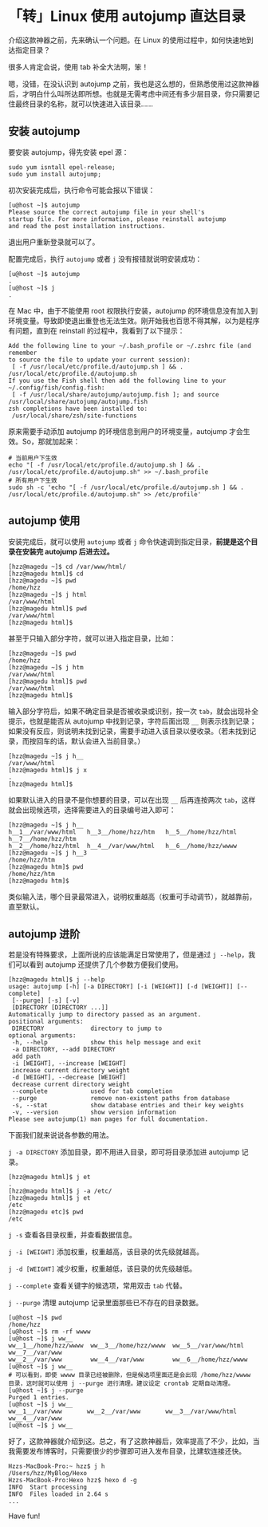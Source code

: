 # 「转」Linux 使用 autojump 直达目录

介绍这款神器之前，先来确认一个问题。在 Linux 的使用过程中，如何快速地到达指定目录？

很多人肯定会说，使用 tab 补全大法啊，笨！

嗯，没错，在没认识到 autojump 之前，我也是这么想的，但熟悉使用过这款神器后，才明白什么叫所达即所想。也就是无需考虑中间还有多少层目录，你只需要记住最终目录的名称，就可以快速进入该目录……

## 安装 autojump

要安装 autojump，得先安装 epel 源：

```
sudo yum isntall epel-release;
sudo yum install autojump;
```

初次安装完成后，执行命令可能会报以下错误：

```
[u@host ~]$ autojump
Please source the correct autojump file in your shell's
startup file. For more information, please reinstall autojump
and read the post installation instructions.
```

退出用户重新登录就可以了。

配置完成后，执行  `autojump`  或者  `j`  没有报错就说明安装成功：

```
[u@host ~]$ autojump
.
[u@host ~]$ j
.
```

在 Mac 中，由于不能使用 root 权限执行安装，autojump 的环境信息没有加入到环境变量。导致即使退出重登也无法生效。刚开始我也百思不得其解，以为是程序有问题，直到在
reinstall 的过程中，我看到了以下提示：

```
Add the following line to your ~/.bash_profile or ~/.zshrc file (and remember
to source the file to update your current session):
 [ -f /usr/local/etc/profile.d/autojump.sh ] && . /usr/local/etc/profile.d/autojump.sh
If you use the Fish shell then add the following line to your ~/.config/fish/config.fish:
 [ -f /usr/local/share/autojump/autojump.fish ]; and source /usr/local/share/autojump/autojump.fish
zsh completions have been installed to:
 /usr/local/share/zsh/site-functions
```

原来需要手动添加 autojump 的环境信息到用户的环境变量，autojump 才会生效。So，那就加起来：

```
# 当前用户下生效
echo "[ -f /usr/local/etc/profile.d/autojump.sh ] && . /usr/local/etc/profile.d/autojump.sh" >> ~/.bash_profile
# 所有用户下生效
sudo sh -c 'echo "[ -f /usr/local/etc/profile.d/autojump.sh ] && . /usr/local/etc/profile.d/autojump.sh" >> /etc/profile'
```

## autojump 使用

安装完成后，就可以使用  `autojump`  或者  `j`  命令快速调到指定目录，**前提是这个目录在安装完 autojump 后进去过。**

```
[hzz@magedu ~]$ cd /var/www/html/
[hzz@magedu html]$ cd
[hzz@magedu ~]$ pwd
/home/hzz
[hzz@magedu ~]$ j html
/var/www/html
[hzz@magedu html]$ pwd
/var/www/html
[hzz@magedu html]$
```

甚至于只输入部分字符，就可以进入指定目录，比如：

```
[hzz@magedu ~]$ pwd
/home/hzz
[hzz@magedu ~]$ j htm
/var/www/html
[hzz@magedu html]$ pwd
/var/www/html
[hzz@magedu html]$
```

输入部分字符后，如果不确定目录是否被收录或识别，按一次  `tab`，就会出现补全提示，也就是能否从 autojump
中找到记录，字符后面出现  `__`  则表示找到记录；如果没有反应，则说明未找到记录，需要手动进入该目录以便收录。（若未找到记录，而按回车的话，默认会进入当前目录。）

```
[hzz@magedu ~]$ j h__
/var/www/html
[hzz@magedu html]$ j x
.
[hzz@magedu html]$
```

如果默认进入的目录不是你想要的目录，可以在出现  `__`  后再连按两次  `tab`，这样就会出现候选项，选择需要进入的目录编号进入即可：

```
[hzz@magedu ~]$ j h__
h__1__/var/www/html   h__3__/home/hzz/htm   h__5__/home/hzz/html  h__7__/home/hzz/htm
h__2__/home/hzz/html  h__4__/var/www/html   h__6__/home/hzz/wwww
[hzz@magedu ~]$ j h__3
/home/hzz/htm
[hzz@magedu htm]$ pwd
/home/hzz/htm
[hzz@magedu htm]$
```

类似输入法，哪个目录最常进入，说明权重越高（权重可手动调节），就越靠前，直至默认。

## autojump 进阶

若是没有特殊要求，上面所说的应该能满足日常使用了，但是通过  `j --help`，我们可以看到 autojump 还提供了几个参数方便我们使用。

```
[hzz@magedu html]$ j --help
usage: autojump [-h] [-a DIRECTORY] [-i [WEIGHT]] [-d [WEIGHT]] [--complete]
 [--purge] [-s] [-v]
 [DIRECTORY [DIRECTORY ...]]
Automatically jump to directory passed as an argument.
positional arguments:
 DIRECTORY             directory to jump to
optional arguments:
 -h, --help            show this help message and exit
 -a DIRECTORY, --add DIRECTORY
 add path
 -i [WEIGHT], --increase [WEIGHT]
 increase current directory weight
 -d [WEIGHT], --decrease [WEIGHT]
 decrease current directory weight
 --complete            used for tab completion
 --purge               remove non-existent paths from database
 -s, --stat            show database entries and their key weights
 -v, --version         show version information
Please see autojump(1) man pages for full documentation.
```

下面我们就来说说各参数的用法。

`j -a DIRECTORY`  添加目录，即不用进入目录，即可将目录添加进 autojump 记录。

```
[hzz@magedu html]$ j et
.
[hzz@magedu html]$ j -a /etc/
[hzz@magedu html]$ j et
/etc
[hzz@magedu etc]$ pwd
/etc
```

`j -s`  查看各目录权重，并查看数据信息。

`j -i [WEIGHT]`  添加权重，权重越高，该目录的优先级就越高。

`j -d [WEIGHT]`  减少权重，权重越低，该目录的优先级越低。

`j --complete`  查看关键字的候选项，常用双击  `tab`  代替。

`j --purge`  清理 autojump 记录里面那些已不存在的目录数据。

```
[u@host ~]$ pwd
/home/hzz
[u@host ~]$ rm -rf wwww
[u@host ~]$ j ww__
ww__1__/home/hzz/wwww  ww__3__/home/hzz/wwww  ww__5__/var/www/html   ww__7__/var/www
ww__2__/var/www        ww__4__/var/www        ww__6__/home/hzz/wwww
[u@host ~]$ j ww__
# 可以看到，即使 wwww 目录已经被删除，但是候选项里面还是会出现 /home/hzz/wwww 目录，这时就可以使用 j --purge 进行清理。建议设定 crontab 定期自动清理。
[u@host ~]$ j --purge
Purged 1 entries.
[u@host ~]$ j ww__
ww__1__/var/www       ww__2__/var/www       ww__3__/var/www/html  ww__4__/var/www
[u@host ~]$ j ww__
```

好了，这款神器就介绍到这。总之，有了这款神器后，效率提高了不少，比如，当我需要发布博客时，只需要很少的步骤即可进入发布目录，比建软连接还快。

```
Hzzs-MacBook-Pro:~ hzz$ j h
/Users/hzz/MyBlog/Hexo
Hzzs-MacBook-Pro:Hexo hzz$ hexo d -g
INFO  Start processing
INFO  Files loaded in 2.64 s
...
```

Have fun!

